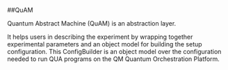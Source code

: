 ##QuAM

Quantum Abstract Machine (QuAM) is an abstraction layer. 

It helps users in describing the experiment by wrapping together experimental parameters and an object model 
for building the setup configuration. This ConfigBuilder is an object model over the configuration needed to run 
QUA programs on the QM Quantum Orchestration Platform. 

